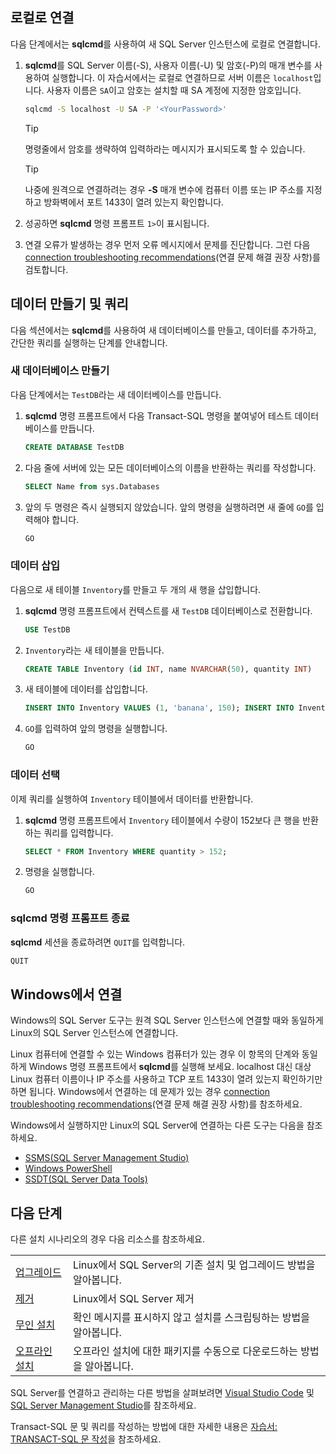 ## <a name="connect-locally"></a>로컬로 연결

다음 단계에서는 **sqlcmd**를 사용하여 새 SQL Server 인스턴스에 로컬로 연결합니다.

1. **sqlcmd**를 SQL Server 이름(-S), 사용자 이름(-U) 및 암호(-P)의 매개 변수를 사용하여 실행합니다. 이 자습서에서는 로컬로 연결하므로 서버 이름은 `localhost`입니다. 사용자 이름은 `SA`이고 암호는 설치할 때 SA 계정에 지정한 암호입니다.

   ```bash
   sqlcmd -S localhost -U SA -P '<YourPassword>'
   ```

   > [!TIP]
   > 명령줄에서 암호를 생략하여 입력하라는 메시지가 표시되도록 할 수 있습니다.

   > [!TIP]
   > 나중에 원격으로 연결하려는 경우 **-S** 매개 변수에 컴퓨터 이름 또는 IP 주소를 지정하고 방화벽에서 포트 1433이 열려 있는지 확인합니다.

1. 성공하면 **sqlcmd** 명령 프롬프트 `1>`이 표시됩니다.

1. 연결 오류가 발생하는 경우 먼저 오류 메시지에서 문제를 진단합니다. 그런 다음 [connection troubleshooting recommendations](../linux/sql-server-linux-troubleshooting-guide.md#connection)(연결 문제 해결 권장 사항)를 검토합니다.

## <a name="create-and-query-data"></a>데이터 만들기 및 쿼리
다음 섹션에서는 **sqlcmd**를 사용하여 새 데이터베이스를 만들고, 데이터를 추가하고, 간단한 쿼리를 실행하는 단계를 안내합니다.

### <a name="create-a-new-database"></a>새 데이터베이스 만들기

다음 단계에서는 `TestDB`라는 새 데이터베이스를 만듭니다.

1. **sqlcmd** 명령 프롬프트에서 다음 Transact-SQL 명령을 붙여넣어 테스트 데이터베이스를 만듭니다.

   ```sql
   CREATE DATABASE TestDB
   ```

1. 다음 줄에 서버에 있는 모든 데이터베이스의 이름을 반환하는 쿼리를 작성합니다.

   ```sql
   SELECT Name from sys.Databases
   ```

1. 앞의 두 명령은 즉시 실행되지 않았습니다. 앞의 명령을 실행하려면 새 줄에 `GO`를 입력해야 합니다.

   ```sql
   GO
   ```

### <a name="insert-data"></a>데이터 삽입

다음으로 새 테이블 `Inventory`를 만들고 두 개의 새 행을 삽입합니다.

1. **sqlcmd** 명령 프롬프트에서 컨텍스트를 새 `TestDB` 데이터베이스로 전환합니다.

   ```sql
   USE TestDB
   ```

1. `Inventory`라는 새 테이블을 만듭니다.

   ```sql
   CREATE TABLE Inventory (id INT, name NVARCHAR(50), quantity INT)
   ```

1. 새 테이블에 데이터를 삽입합니다.

   ```sql
   INSERT INTO Inventory VALUES (1, 'banana', 150); INSERT INTO Inventory VALUES (2, 'orange', 154);
   ```

1. `GO`를 입력하여 앞의 명령을 실행합니다.

   ```sql
   GO
   ```

### <a name="select-data"></a>데이터 선택

이제 쿼리를 실행하여 `Inventory` 테이블에서 데이터를 반환합니다.

1. **sqlcmd** 명령 프롬프트에서 `Inventory` 테이블에서 수량이 152보다 큰 행을 반환하는 쿼리를 입력합니다.

   ```sql
   SELECT * FROM Inventory WHERE quantity > 152;
   ```

1. 명령을 실행합니다.

   ```sql
   GO
   ```

### <a name="exit-the-sqlcmd-command-prompt"></a>sqlcmd 명령 프롬프트 종료

**sqlcmd** 세션을 종료하려면 `QUIT`를 입력합니다.

```sql
QUIT
```

## <a name="connect-from-windows"></a>Windows에서 연결

Windows의 SQL Server 도구는 원격 SQL Server 인스턴스에 연결할 때와 동일하게 Linux의 SQL Server 인스턴스에 연결합니다.

Linux 컴퓨터에 연결할 수 있는 Windows 컴퓨터가 있는 경우 이 항목의 단계와 동일하게 Windows 명령 프롬프트에서 **sqlcmd**를 실행해 보세요. localhost 대신 대상 Linux 컴퓨터 이름이나 IP 주소를 사용하고 TCP 포트 1433이 열려 있는지 확인하기만 하면 됩니다. Windows에서 연결하는 데 문제가 있는 경우 [connection troubleshooting recommendations](../linux/sql-server-linux-troubleshooting-guide.md#connection)(연결 문제 해결 권장 사항)를 참조하세요.

Windows에서 실행하지만 Linux의 SQL Server에 연결하는 다른 도구는 다음을 참조하세요.

- [SSMS(SQL Server Management Studio)](../linux/sql-server-linux-develop-use-ssms.md)
- [Windows PowerShell](../linux/sql-server-linux-manage-powershell.md)
- [SSDT(SQL Server Data Tools)](../linux/sql-server-linux-develop-use-ssdt.md)

## <a name="next-steps"></a>다음 단계

다른 설치 시나리오의 경우 다음 리소스를 참조하세요.

|||
|---|---|
| [업그레이드](../linux/sql-server-linux-setup.md#upgrade) | Linux에서 SQL Server의 기존 설치 및 업그레이드 방법을 알아봅니다. |
| [제거](../linux/sql-server-linux-setup.md#uninstall) | Linux에서 SQL Server 제거 |
| [무인 설치](../linux/sql-server-linux-setup.md#unattended) | 확인 메시지를 표시하지 않고 설치를 스크립팅하는 방법을 알아봅니다. |
| [오프라인 설치](../linux/sql-server-linux-setup.md#offline) | 오프라인 설치에 대한 패키지를 수동으로 다운로드하는 방법을 알아봅니다. |

SQL Server를 연결하고 관리하는 다른 방법을 살펴보려면 [Visual Studio Code](../linux/sql-server-linux-develop-use-vscode.md) 및 [SQL Server Management Studio](../linux/sql-server-linux-develop-use-ssms.md)를 참조하세요.

Transact-SQL 문 및 쿼리를 작성하는 방법에 대한 자세한 내용은 [자습서: TRANSACT-SQL 문 작성](../t-sql/tutorial-writing-transact-sql-statements.md)을 참조하세요.